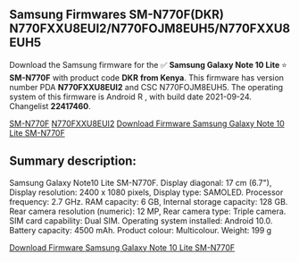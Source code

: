 <h2>Samsung Firmwares SM-N770F(DKR) N770FXXU8EUI2/N770FOJM8EUH5/N770FXXU8EUH5</h2>
Download the Samsung firmware for the ✅ <strong>Samsung Galaxy Note 10 Lite </strong> ⭐ <strong>SM-N770F</strong> with product code <strong>DKR</strong> <strong> from Kenya</strong>. This firmware has version number PDA <strong>N770FXXU8EUI2</strong> and CSC N770FOJM8EUH5. The operating system of this firmware is Android R , with build date 2021-09-24. Changelist <strong>22417460</strong>.


[SM-N770F](https://samfirm.shop/samsung/model/SM-N770F)
[N770FXXU8EUI2](https://samfirm.shop/samsung/pda/N770FXXU8EUI2)
[Download Firmware Samsung Galaxy Note 10 Lite SM-N770F](https://samfirm.shop/samsung/firmware/459783)
<h2>Summary description:</h2>
<p>Samsung Galaxy Note10 Lite SM-N770F. Display diagonal: 17 cm (6.7"), Display resolution: 2400 x 1080 pixels, Display type: SAMOLED. Processor frequency: 2.7 GHz. RAM capacity: 6 GB, Internal storage capacity: 128 GB. Rear camera resolution (numeric): 12 MP, Rear camera type: Triple camera. SIM card capability: Dual SIM. Operating system installed: Android 10.0. Battery capacity: 4500 mAh. Product colour: Multicolour. Weight: 199 g</p>


[Download Firmware Samsung Galaxy Note 10 Lite SM-N770F](https://samfirm.shop/samsung/firmware/459783)
